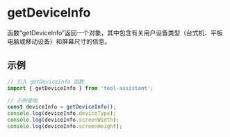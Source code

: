 # getDeviceInfo

函数“getDeviceInfo”返回一个对象，其中包含有关用户设备类型（台式机、平板电脑或移动设备）和屏幕尺寸的信息。

## 示例

```javascript
// 引入 getDeviceInfo 函数
import { getDeviceInfo } from 'tool-assistant'; 

// 示例使用
const deviceInfo = getDeviceInfo();
console.log(deviceInfo.deviceType);
console.log(deviceInfo.screenWidth);
console.log(deviceInfo.screenHeight);
```
